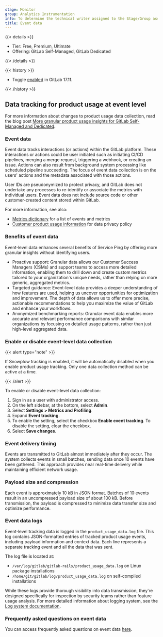 ```yaml
---
stage: Monitor
group: Analytics Instrumentation
info: To determine the technical writer assigned to the Stage/Group associated with this page, see https://handbook.gitlab.com/handbook/product/ux/technical-writing/#assignments
title: Event data
---
```


{{< details >}}

- Tier: Free, Premium, Ultimate
- Offering: GitLab Self-Managed, GitLab Dedicated

{{< /details >}}

{{< history >}}

- Toggle [enabled](https://gitlab.com/gitlab-org/gitlab/-/issues/510333) in GitLab 17.11.

{{< /history >}}

## Data tracking for product usage at event level

For more information about changes to product usage data collection, read the blog post
[More granular product usage insights for GitLab Self-Managed and Dedicated](https://about.gitlab.com/blog/2025/03/26/more-granular-product-usage-insights-for-gitlab-self-managed-and-dedicated/).

### Event data

Event data tracks interactions (or actions) within the GitLab platform.
These interactions or actions could be user initiated such as initiating CI/CD pipelines, merging a merge request, triggering a webhook, or creating an issue.
Actions can also result from background system processing like scheduled pipeline succeeding.
The focus of event data collection is on the users' actions and the metadata associated with those actions.

User IDs are pseudonymized to protect privacy, and GitLab does not undertake any processes to re-identify or associate the metrics with individual users.
Event data does not include source code or other customer-created content stored within GitLab.

For more information, see also:

- [Metrics dictionary](https://metrics.gitlab.com/?status=active) for a list of events and metrics
- [Customer product usage information](https://handbook.gitlab.com/handbook/legal/privacy/customer-product-usage-information/) for data privacy policy

### Benefits of event data

Event-level data enhances several benefits of Service Ping by offering more granular insights without identifying users.

- Proactive support: Granular data allows our Customer Success Managers (CSMs) and support teams to access more detailed information, enabling them to drill down and create custom metrics tailored to your organization's unique needs, rather than relying on more generic, aggregated metrics.
- Targeted guidance: Event-level data provides a deeper understanding of how features are used, helping us uncover opportunities for optimization and improvement. The depth of data allows us to offer more precise, actionable recommendations to help you maximize the value of GitLab and enhance your workflows.
- Anonymized benchmarking reports: Granular event data enables more accurate and relevant performance comparisons with similar organizations by focusing on detailed usage patterns, rather than just high-level aggregated data.

### Enable or disable event-level data collection

{{< alert type="note" >}}

If Snowplow tracking is enabled, it will be automatically disabled when you enable product usage tracking. Only one data collection method can be active at a time.

{{< /alert >}}

To enable or disable event-level data collection:

1. Sign in as a user with administrator access.
1. On the left sidebar, at the bottom, select **Admin**.
1. Select **Settings > Metrics and Profiling**.
1. Expand **Event tracking**.
1. To enable the setting, select the checkbox **Enable event tracking**. To disable the setting, clear the checkbox.
1. Select **Save changes**.

### Event delivery timing

Events are transmitted to GitLab almost immediately after they occur. The system collects events in small batches, sending data once 10 events have been gathered. This approach provides near real-time delivery while maintaining efficient network usage.

### Payload size and compression

Each event is approximately 10 kB in JSON format. Batches of 10 events result in an uncompressed payload size of about 100 kB. Before transmission, the payload is compressed to minimize data transfer size and optimize performance.

### Event data logs

Event-level tracking data is logged in the `product_usage_data.log` file. This log contains JSON-formatted entries of tracked product usage events, including payload information and context data. Each line represents a separate tracking event and all the data that was sent.

The log file is located at:

- `/var/log/gitlab/gitlab-rails/product_usage_data.log` on Linux package installations
- `/home/git/gitlab/log/product_usage_data.log` on self-compiled installations

While these logs provide thorough visibility into data transmission, they're designed specifically for inspection by security teams rather than feature usage analysis. For more detailed information about logging system, see the [Log system documentation](../logs/_index.md#product-usage-data-log).

### Frequently asked questions on event data 

You can access frequently asked questions on event data [here](https://handbook.gitlab.com/handbook/legal/privacy/product-usage-events-faq/).
